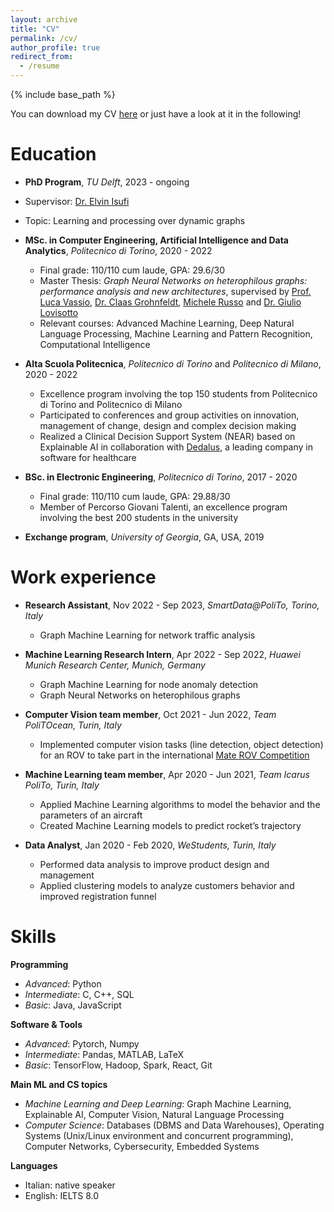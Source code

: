 ```yaml
---
layout: archive
title: "CV"
permalink: /cv/
author_profile: true
redirect_from:
  - /resume
---
```


{% include base_path %}


You can download my CV <a href="../files/Resume.pdf" target="_blank">here</a> or just have a look at it in the following!

Education
======
* **PhD Program**, *TU Delft*, 2023 - ongoing
* Supervisor: [Dr. Elvin Isufi](https://sites.google.com/site/elvinisufihp/)
* Topic: Learning and processing over dynamic graphs

* **MSc. in Computer Engineering, Artificial Intelligence and Data Analytics**, *Politecnico di Torino*, 2020 - 2022  
  * Final grade: 110/110 cum laude, GPA: 29.6/30
  * Master Thesis: *Graph Neural Networks on heterophilous graphs: performance analysis and new architectures*, supervised by [Prof. Luca Vassio](https://www.telematica.polito.it/member/luca-vassio/), [Dr. Claas Grohnfeldt](https://scholar.google.de/citations?user=wcbFVEQAAAAJ&hl=en), [Michele Russo](https://scholar.google.com/citations?user=5_C0fiQAAAAJ&hl=it) and [Dr. Giulio Lovisotto](https://giuliolovisotto.github.io/)
  * Relevant courses: Advanced Machine Learning, Deep Natural Language Processing, Machine Learning and Pattern Recognition, Computational Intelligence

* **Alta Scuola Politecnica**, *Politecnico di Torino* and *Politecnico di Milano*, 2020 - 2022  
  * Excellence program involving the top 150 students from Politecnico di Torino and Politecnico di Milano
  * Participated to conferences and group activities on innovation, management of change, design
and complex decision making
  * Realized a Clinical Decision Support System (NEAR) based on Explainable AI in collaboration with [Dedalus](https://www.dedalus.com/global/en/), a leading company in software for healthcare

* **BSc. in Electronic Engineering**, *Politecnico di Torino*, 2017 - 2020 
  * Final grade: 110/110 cum laude, GPA: 29.88/30
  * Member of Percorso Giovani Talenti, an excellence program involving the best 200 students in the university

* **Exchange program**, *University of Georgia*, GA, USA, 2019 

Work experience
======

* **Research Assistant**, Nov 2022 - Sep 2023, *SmartData@PoliTo, Torino, Italy*
  * Graph Machine Learning for network traffic analysis

* **Machine Learning Research Intern**, Apr 2022 - Sep 2022, *Huawei Munich Research Center, Munich, Germany*
  * Graph Machine Learning for node anomaly detection
  * Graph Neural Networks on heterophilous graphs

* **Computer Vision team member**, Oct 2021 - Jun 2022, *Team PoliTOcean, Turin, Italy*    
  * Implemented computer vision tasks (line detection, object detection) for an ROV to take part in the international [Mate ROV Competition](https://materovcompetition.org/)

* **Machine Learning team member**, Apr 2020 - Jun 2021, *Team Icarus PoliTo, Turin, Italy*    
  * Applied Machine Learning algorithms to model the behavior and the parameters of an aircraft
  * Created Machine Learning models to predict rocket’s trajectory

* **Data Analyst**, Jan 2020 - Feb 2020, *WeStudents, Turin, Italy*    
  * Performed data analysis to improve product design and management
  * Applied clustering models to analyze customers behavior and improved registration funnel

  
Skills
======

**Programming**
* *Advanced*: Python
* *Intermediate*: C, C++, SQL
* *Basic*: Java, JavaScript

**Software & Tools**
* *Advanced*: Pytorch, Numpy
* *Intermediate*: Pandas, MATLAB, LaTeX
* *Basic*: TensorFlow, Hadoop, Spark, React, Git


**Main ML and CS topics**
* *Machine Learning and Deep Learning*: Graph Machine Learning, Explainable AI, Computer Vision, Natural Language Processing
* *Computer Science*: Databases (DBMS and Data Warehouses), Operating Systems (Unix/Linux environment and concurrent programming), Computer Networks, Cybersecurity, Embedded Systems

**Languages**
* Italian: native speaker
* English: IELTS 8.0